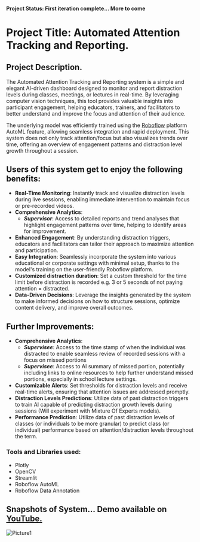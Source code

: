 #### Project Status: First iteration complete... More to come

# Project Title: Automated Attention Tracking and Reporting.
## Project Description.
The Automated Attention Tracking and Reporting system is a simple and elegant AI-driven dashboard designed to monitor and report distraction levels during classes, meetings, or lectures in real-time. By leveraging computer vision techniques, this tool provides valuable insights into participant engagement, helping educators, trainers, and facilitators to better understand and improve the focus and attention of their audience.    

The underlying model was efficiently trained using the [Roboflow](https://roboflow.com/) platform AutoML feature, allowing seamless integration and rapid deployment. This system does not only track attention/focus but also visualizes trends over time, offering an overview of engagement patterns and distraction level growth throughout a session.   

## Users of this system get to enjoy the following benefits:
- **Real-Time Monitoring**: Instantly track and visualize distraction levels during live sessions, enabling immediate intervention to maintain focus or pre-recorded videos.
- **Comprehensive Analytics**:
  - ***Supervisor***: Access to detailed reports and trend analyses that highlight engagement patterns over time, helping to identify areas for improvement.
- **Enhanced Engagement**: By understanding distraction triggers, educators and facilitators can tailor their approach to maximize attention and participation.
- **Easy Integration**: Seamlessly incorporate the system into various educational or corporate settings with minimal setup, thanks to the model's training on the user-friendly Roboflow platform.
- **Customized distraction duration**: Set a custom threshold for the time limit before distraction is recorded e.g. 3 or 5 seconds of not paying attention = distracted.
- **Data-Driven Decisions**: Leverage the insights generated by the system to make informed decisions on how to structure sessions, optimize content delivery, and improve overall outcomes.
## Further Improvements:
- **Comprehensive Analytics**:
  - ***Supervisee***: Access to the time stamp of when the individual was distracted to enable seamless review of recorded sessions with a focus on missed portions
  - ***Supervisee***: Access to AI summary of missed portion, potentially including links to online resources to help further understand missed portions, especially in school lecture settings.
- **Customizable Alerts**: Set thresholds for distraction levels and receive real-time alerts, ensuring that attention issues are addressed promptly.
- **Distraction Levels Predictions**: Utilize data of past distraction triggers to train AI capable of predicting distraction growth levels during sessions (Will experiment with Mixture Of Experts models).
-   **Performance Prediction**: Utilize data of past distraction levels of classes (or individuals to be more granular) to predict class (or individual) performance based on attention/distraction levels throughout the term. 
  
### Tools and Libraries used:
* Plotly
* OpenCV
* Streamlit
* Roboflow AutoML
* Roboflow Data Annotation

## Snapshots of System... Demo available on [YouTube.](https://youtu.be/VviehI3x7bc?si=6o1hAmVD96Fuf14D)
![Picture1](https://github.com/user-attachments/assets/87893103-990b-4667-b89b-2c6748d08fb2)
